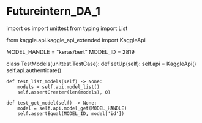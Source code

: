 # Futureintern_DA_1
import os
import unittest
from typing import List

from kaggle.api.kaggle_api_extended import KaggleApi

MODEL_HANDLE = "keras/bert"
MODEL_ID = 2819


class TestModels(unittest.TestCase):
    def setUp(self):
        self.api = KaggleApi()
        self.api.authenticate()

    def test_list_models(self) -> None:
        models = self.api.model_list()
        self.assertGreater(len(models), 0)

    def test_get_model(self) -> None:
        model = self.api.model_get(MODEL_HANDLE)
        self.assertEqual(MODEL_ID, model['id'])
